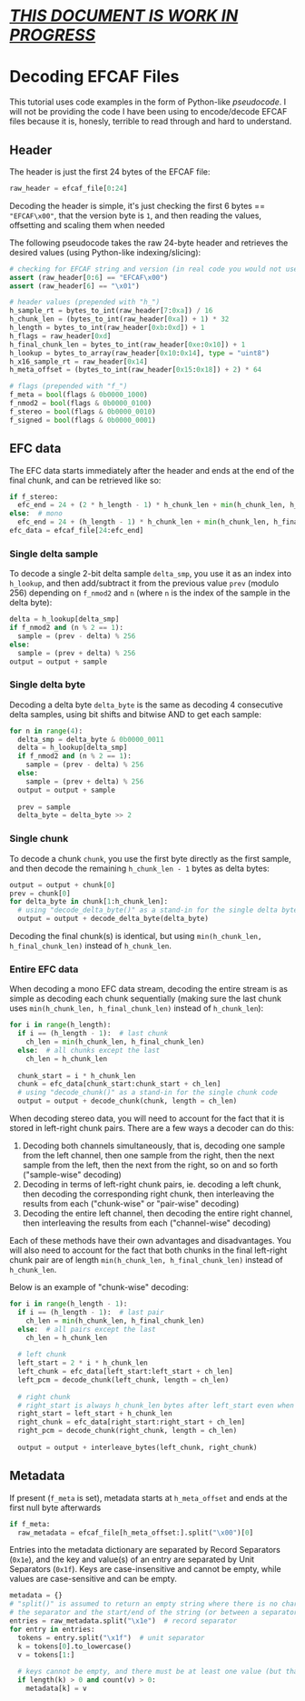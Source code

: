 # <ins>*THIS DOCUMENT IS WORK IN PROGRESS*</ins>

# Decoding EFCAF Files
This tutorial uses code examples in the form of Python-like *pseudocode*. I will not be providing the code I have been using to encode/decode EFCAF files because it is, honesly, terrible to read through and hard to understand.
## Header
The header is just the first 24 bytes of the EFCAF file:
```py
raw_header = efcaf_file[0:24]
```
Decoding the header is simple, it's just checking the first 6 bytes == `"EFCAF\x00"`, that the version byte is `1`, and then reading the values, offsetting and scaling them when needed

The following pseudocode takes the raw 24-byte header and retrieves the desired values (using Python-like indexing/slicing):
```py
# checking for EFCAF string and version (in real code you would not use assert statements, this is just an example)
assert (raw_header[0:6] == "EFCAF\x00")
assert (raw_header[6] == "\x01")

# header values (prepended with "h_")
h_sample_rt = bytes_to_int(raw_header[7:0xa]) / 16
h_chunk_len = (bytes_to_int(raw_header[0xa]) + 1) * 32
h_length = bytes_to_int(raw_header[0xb:0xd]) + 1
h_flags = raw_header[0xd]
h_final_chunk_len = bytes_to_int(raw_header[0xe:0x10]) + 1
h_lookup = bytes_to_array(raw_header[0x10:0x14], type = "uint8")
h_x16_sample_rt = raw_header[0x14]
h_meta_offset = (bytes_to_int(raw_header[0x15:0x18]) + 2) * 64

# flags (prepended with "f_")
f_meta = bool(flags & 0b0000_1000)
f_nmod2 = bool(flags & 0b0000_0100)
f_stereo = bool(flags & 0b0000_0010)
f_signed = bool(flags & 0b0000_0001)
```
## EFC data
The EFC data starts immediately after the header and ends at the end of the final chunk, and can be retrieved like so:
```py
if f_stereo:
  efc_end = 24 + (2 * h_length - 1) * h_chunk_len + min(h_chunk_len, h_final_chunk_len)
else:  # mono
  efc_end = 24 + (h_length - 1) * h_chunk_len + min(h_chunk_len, h_final_chunk_len)
efc_data = efcaf_file[24:efc_end]
```
### Single delta sample
To decode a single 2-bit delta sample `delta_smp`, you use it as an index into `h_lookup`, and then add/subtract it from the previous value `prev` (modulo 256) depending on `f_nmod2` and `n` (where `n` is the index of the sample in the delta byte):
```py
delta = h_lookup[delta_smp]
if f_nmod2 and (n % 2 == 1):
  sample = (prev - delta) % 256
else:
  sample = (prev + delta) % 256
output = output + sample
```
### Single delta byte
Decoding a delta byte `delta_byte` is the same as decoding 4 consecutive delta samples, using bit shifts and bitwise AND to get each sample:
```py
for n in range(4):
  delta_smp = delta_byte & 0b0000_0011
  delta = h_lookup[delta_smp]
  if f_nmod2 and (n % 2 == 1):
    sample = (prev - delta) % 256
  else:
    sample = (prev + delta) % 256
  output = output + sample
  
  prev = sample
  delta_byte = delta_byte >> 2
```
### Single chunk
To decode a chunk `chunk`, you use the first byte directly as the first sample, and then decode the remaining `h_chunk_len - 1` bytes as delta bytes:
```py
output = output + chunk[0]
prev = chunk[0]
for delta_byte in chunk[1:h_chunk_len]:
  # using "decode_delta_byte()" as a stand-in for the single delta byte code
  output = output + decode_delta_byte(delta_byte)
```
Decoding the final chunk(s) is identical, but using `min(h_chunk_len, h_final_chunk_len)` instead of `h_chunk_len`.
### Entire EFC data
When decoding a mono EFC data stream, decoding the entire stream is as simple as decoding each chunk sequentially (making sure the last chunk uses `min(h_chunk_len, h_final_chunk_len)` instead of `h_chunk_len`):
```py
for i in range(h_length):
  if i == (h_length - 1):  # last chunk
    ch_len = min(h_chunk_len, h_final_chunk_len)
  else:  # all chunks except the last
    ch_len = h_chunk_len
  
  chunk_start = i * h_chunk_len
  chunk = efc_data[chunk_start:chunk_start + ch_len]
  # using "decode_chunk()" as a stand-in for the single chunk code
  output = output + decode_chunk(chunk, length = ch_len)
```
When decoding stereo data, you will need to account for the fact that it is stored in left-right chunk pairs. There are a few ways a decoder can do this:
1) Decoding both channels simultaneously, that is, decoding one sample from the left channel, then one sample from the right, then the next sample from the left, then the next from the right, so on and so forth ("sample-wise" decoding)
2) Decoding in terms of left-right chunk pairs, ie. decoding a left chunk, then decoding the corresponding right chunk, then interleaving the results from each ("chunk-wise" or "pair-wise" decoding)
3) Decoding the entire left channel, then decoding the entire right channel, then interleaving the results from each ("channel-wise" decoding)

Each of these methods have their own advantages and disadvantages. You will also need to account for the fact that both chunks in the final left-right chunk pair are of length `min(h_chunk_len, h_final_chunk_len)` instead of `h_chunk_len`.

Below is an example of "chunk-wise" decoding:
```py
for i in range(h_length - 1):
  if i == (h_length - 1):  # last pair
    ch_len = min(h_chunk_len, h_final_chunk_len)
  else:  # all pairs except the last
    ch_len = h_chunk_len
  
  # left chunk
  left_start = 2 * i * h_chunk_len
  left_chunk = efc_data[left_start:left_start + ch_len]
  left_pcm = decode_chunk(left_chunk, length = ch_len)
  
  # right chunk
  # right_start is always h_chunk_len bytes after left_start even when ch_len < h_chunk_len
  right_start = left_start + h_chunk_len
  right_chunk = efc_data[right_start:right_start + ch_len]
  right_pcm = decode_chunk(right_chunk, length = ch_len)
  
  output = output + interleave_bytes(left_chunk, right_chunk)
```
## Metadata
If present (`f_meta` is set), metadata starts at `h_meta_offset` and ends at the first null byte afterwards
```py
if f_meta:
  raw_metadata = efcaf_file[h_meta_offset:].split("\x00")[0]
```
Entries into the metadata dictionary are separated by Record Separators (`0x1e`), and the key and value(s) of an entry are separated by Unit Separators (`0x1f`). Keys are case-insensitive and cannot be empty, while values are case-sensitive and can be empty.
```py
metadata = {}
# "split()" is assumed to return an empty string where there is no character between
# the separator and the start/end of the string (or between a separator and the next separator)
entries = raw_metadata.split("\x1e")  # record separator
for entry in entries:
  tokens = entry.split("\x1f")  # unit separator
  k = tokens[0].to_lowercase()
  v = tokens[1:]
  
  # keys cannot be empty, and there must be at least one value (but that value can be empty)
  if length(k) > 0 and count(v) > 0:
    metadata[k] = v
```

